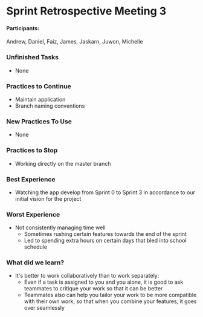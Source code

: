 ﻿
# Sprint Retrospective Meeting 3
#### Participants:
Andrew, Daniel, Faiz, James, Jaskarn, Juwon, Michelle

### Unfinished Tasks
- None

### Practices to Continue
- Maintain application
- Branch naming conventions

### New Practices To Use
- None

### Practices to Stop
- Working directly on the master branch

### Best Experience
- Watching the app develop from Sprint 0 to Sprint 3 in accordance to our initial vision for the project

### Worst Experience
- Not consistently managing time well
	- Sometimes rushing certain features towards the end of the sprint
	- Led to spending extra hours on certain days that bled into school schedule

### What did we learn?
- It's better to work collaboratively than to work separately:
	- Even if a task is assigned to you and you alone, it is good to ask teammates to critique your work so that it can be better
	- Teammates also can help you tailor your work to be more compatible with their own work, so that when you combine your features, it goes over seamlessly


